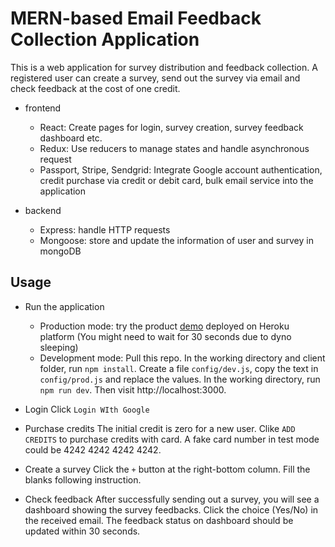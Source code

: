 # MERN-based Email Feedback Collection Application
This is a web application for survey distribution and feedback collection. A registered user can create a survey, send out the survey via email and check feedback at the cost of one credit.

- frontend 
  - React: Create pages for login, survey creation, survey feedback dashboard etc.
  - Redux: Use reducers to manage states and handle asynchronous request
  - Passport, Stripe, Sendgrid: Integrate Google account authentication, credit purchase via credit or debit card, bulk email service into the application
  
- backend
  - Express: handle HTTP requests
  - Mongoose: store and update the information of user and survey in mongoDB
  
  
## Usage
- Run the application
  - Production mode:
    try the product [demo](https://murmuring-basin-50574.herokuapp.com) deployed on Heroku platform (You might need to wait for 30 seconds due to dyno sleeping)
  - Development mode:
    Pull this repo. In the working directory and client folder, run `npm install`. Create a file `config/dev.js`, copy the text in `config/prod.js` and replace the values. In the working directory, run `npm run dev`. Then visit http://localhost:3000. 
 
- Login
  Click `Login WIth Google`

- Purchase credits
  The initial credit is zero for a new user. Clike `ADD CREDITS` to purchase credits with card. A fake card number in test mode could be 4242 4242 4242 4242.

- Create a survey
  Click the `+` button at the right-bottom column. Fill the blanks following instruction.

- Check feedback
  After successfully sending out a survey, you will see a dashboard showing the survey feedbacks. Click the choice (Yes/No) in the received email. The feedback status on dashboard should be updated within 30 seconds.
